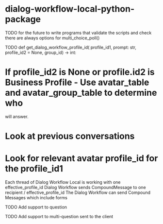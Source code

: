 # dialog-workflow-local-python-package

TODO for the future to write programs that validate the scripts and check there are always options for
multi_choice_poll()<br>

TODO def get_dialog_workflow_profile_id( profile_id1, prompt: str, profile_id2 = None, group_id) -> int:

# If profile_id2 is None or profile.id2 is Business Profile - Use avatar_table and avatar_group_table to determine who

will answer.

# Look at previous conversations

# Look for relevant avatar profile_id for the profile_id1

Each thread of Dialog Workflow Local is working with one effective_profile_id
Dialog Workflow sends CompoundMessage to one recipient / effective_profile_id
The Dialog Workflow can send Compound Messages which include forms

TODO Add support to question

TODO Add support to multi-question sent to the client
